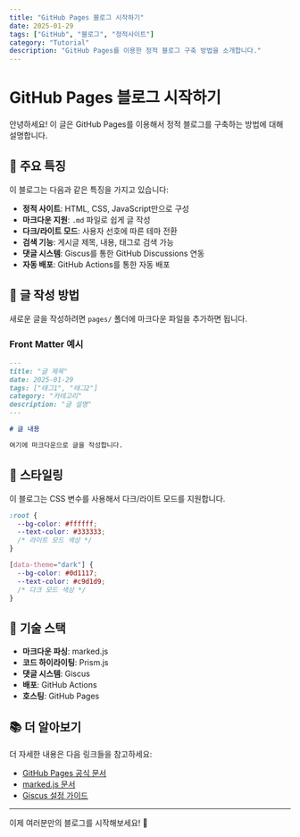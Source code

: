 ```yaml
---
title: "GitHub Pages 블로그 시작하기"
date: 2025-01-29
tags: ["GitHub", "블로그", "정적사이트"]
category: "Tutorial"
description: "GitHub Pages를 이용한 정적 블로그 구축 방법을 소개합니다."
---
```


# GitHub Pages 블로그 시작하기

안녕하세요! 이 글은 GitHub Pages를 이용해서 정적 블로그를 구축하는 방법에 대해 설명합니다.

## 🚀 주요 특징

이 블로그는 다음과 같은 특징을 가지고 있습니다:

- **정적 사이트**: HTML, CSS, JavaScript만으로 구성
- **마크다운 지원**: `.md` 파일로 쉽게 글 작성
- **다크/라이트 모드**: 사용자 선호에 따른 테마 전환
- **검색 기능**: 게시글 제목, 내용, 태그로 검색 가능
- **댓글 시스템**: Giscus를 통한 GitHub Discussions 연동
- **자동 배포**: GitHub Actions를 통한 자동 배포

## 📝 글 작성 방법

새로운 글을 작성하려면 `pages/` 폴더에 마크다운 파일을 추가하면 됩니다.

### Front Matter 예시

```markdown
---
title: "글 제목"
date: 2025-01-29
tags: ["태그1", "태그2"]
category: "카테고리"
description: "글 설명"
---

# 글 내용

여기에 마크다운으로 글을 작성합니다.
```

## 🎨 스타일링

이 블로그는 CSS 변수를 사용해서 다크/라이트 모드를 지원합니다.

```css
:root {
  --bg-color: #ffffff;
  --text-color: #333333;
  /* 라이트 모드 색상 */
}

[data-theme="dark"] {
  --bg-color: #0d1117;
  --text-color: #c9d1d9;
  /* 다크 모드 색상 */
}
```

## 🔧 기술 스택

- **마크다운 파싱**: marked.js
- **코드 하이라이팅**: Prism.js
- **댓글 시스템**: Giscus
- **배포**: GitHub Actions
- **호스팅**: GitHub Pages

## 📚 더 알아보기

더 자세한 내용은 다음 링크들을 참고하세요:

- [GitHub Pages 공식 문서](https://pages.github.com/)
- [marked.js 문서](https://marked.js.org/)
- [Giscus 설정 가이드](https://giscus.app/)

---

이제 여러분만의 블로그를 시작해보세요! 🎉
